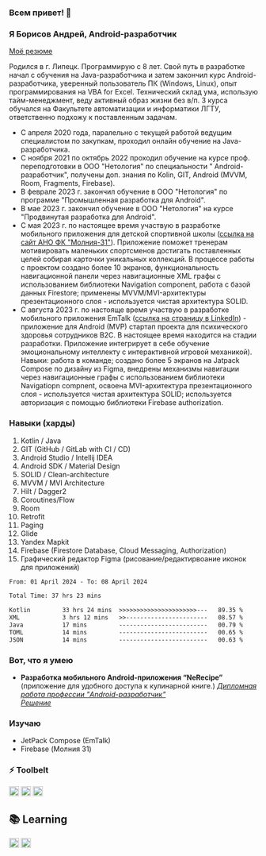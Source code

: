### Всем привет! 👋

### Я Борисов Андрей, Android-разработчик

[Моё резюме](https://disk.yandex.ru/i/Sh7-Uv5j9j3rxw)

Родился в г. Липецк. Программирую с 8 лет. Свой путь в разработке начал с обучения на Java-разработчика и затем закончил курс Android-разработчика, уверенный пользователь ПК (Windows, Linux), опыт программирования на VBA for Excel. Технический склад ума, использую тайм-менеджмент, веду активный образ жизни без в/п. 3 курса обучался на Факультете автоматизации и информатики ЛГТУ, ответственно подхожу к поставленным задачам.
* С апреля 2020 года, паралельно с текущей работой ведущим специалистом по закупкам, проходил онлайн обучение на
  Java-разработчика.
* С ноября 2021 по октябрь 2022 проходил обучение на курсе проф. переподготовки в ООО "Нетология" по специальности "
  Android-разработчик", получены доп. знания по Kolin, GIT, Android (MVVM, Room, Fragments, Firebase).
* В феврале 2023 г. закончил обучение в ООО "Нетология" по программе "Промышленная разработка для Android".
* В мае 2023 г. закончил обучение в ООО "Нетология" на курсе "Продвинутая разработка для Android".
* С мая 2023 г. по настоящее время участвую в разработке мобильного приложения для детской спортивной школы ([ссылка на сайт АНО ФК "Молния-31"](https://molnia.nko31.ru)). Приложение поможет тренерам мотивировать маленьких спортсменов достигать поставленных целей собирая карточки уникальных коллекций. В процессе работы с проектом создано более 10 экранов, функциональность навигационной панели через навигационные XML графы с использованием библиотеки Navigation component, работа с базой данных Firestore; применены MVVM/MVI-архитектуры презентационного слоя - используется чистая архитектура SOLID.
* C августа 2023 г. по настояще время участвую в разработке мобильного приложения
  EmTalk ([ссылка на страницу в LinkedIn](https://www.linkedin.com/company/emtalkink)) - приложение для Android (MVP)
  стартап проекта для психического здоровья сотрудников B2C. В настоящее время находится на стадии разработки.
  Приложение интегрирует в себе обучение эмоциональному интеллекту с интерактивной игровой механикой). Навыки: работа в команде;
  создано более 5 экранов на Jatpack Compose по дизайну из Figma, внедрены механизмы навигации через навигационные графы с использованием библиотеки Navigatiopn compnent, освоена MVI-архитектура презентационного слоя - используется чистая архитектура SOLID; используется авторизация с помощью библиотеки Firebase authorization.

### Навыки (харды)

1. Kotlin / Java
2. GIT (GitHub / GitLab with CI / CD)
3. Android Studio / Intellij IDEA
4. Android SDK / Material Design
5. SOLID / Clean-architecture
6. MVVM / MVI Architecture
7. Hilt / Dagger2
8. Coroutines/Flow
9. Room
10. Retrofit
11. Paging
12. Glide
13. Yandex Mapkit
14. Firebase (Firestore Database, Cloud Messaging, Authorization)
15. Графический редактор Figma (рисование/редактирвоание иконок для приложений)

<!--START_SECTION:waka-->

```txt
From: 01 April 2024 - To: 08 April 2024

Total Time: 37 hrs 23 mins

Kotlin         33 hrs 24 mins  >>>>>>>>>>>>>>>>>>>>>>---   89.35 %
XML            3 hrs 12 mins   >>-----------------------   08.57 %
Java           17 mins         -------------------------   00.79 %
TOML           14 mins         -------------------------   00.65 %
JSON           14 mins         -------------------------   00.63 %
```

<!--END_SECTION:waka-->

### Вот, что я умею

* **Разработка мобильного Android-приложения “NeRecipe”** (приложение для удобного доступа к кулинарной книге.)
  *[Дипломная работа профессии "Android-разработчик"](https://disk.yandex.ru/i/8jtYROYKXGp4-A)*  
  *[Решение](https://github.com/clinri/NeRecipe)*

### Изучаю

* JetPack Compose (EmTalk)
* Firebase (Молния 31)

### ⚡ Toolbelt

<p float="left">
  <img height="20" alt="Kotlin" src="https://img.shields.io/badge/kotlin%20-%237F52FF.svg?&style=for-the-badge&logo=kotlin&logoColor=white"/>
  <img height="20" alt="Git" src="https://img.shields.io/badge/git%20-%23F05033.svg?&style=for-the-badge&logo=git&logoColor=white"/>
  <img height="20" alt="GitHub" src="https://img.shields.io/badge/github%20-%23121011.svg?&style=for-the-badge&logo=github&logoColor=white"/>
</p>

## 📚 Learning

<p float="left">
  <img height="20" alt="JetPackCompose" src="https://img.shields.io/badge/JetPackCompose%20-%234285F4.svg?&style=for-the-badge&logo=jetpackcompose&logoColor=white"/>
  <img height="20" alt="Firebase" src="https://img.shields.io/badge/firebase%20-%23039BE5.svg?&style=for-the-badge&logo=firebase"/>
</p>

<!--
**clinri/clinri** is a ✨ _special_ ✨ repository because its `README.md` (this file) appears on your GitHub profile.

Here are some ideas to get you started:

- 🔭 I’m currently working on ...
- 🌱 I’m currently learning ...
- 👯 I’m looking to collaborate on ...
- 🤔 I’m looking for help with ...
- 💬 Ask me about ...
- 📫 How to reach me: ...
- 😄 Pronouns: ...
- ⚡ Fun fact: ...
-->
